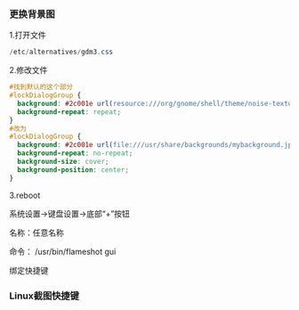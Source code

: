 ### 更换背景图

1.打开文件

```java
/etc/alternatives/gdm3.css
```

2.修改文件

```css
#找到默认的这个部分
#lockDialogGroup {
  background: #2c001e url(resource:///org/gnome/shell/theme/noise-texture.png);
  background-repeat: repeat; 
}
#改为
#lockDialogGroup {
  background: #2c001e url(file:///usr/share/backgrounds/mybackground.jpg);         
  background-repeat: no-repeat;
  background-size: cover;
  background-position: center; 
}
```

3.reboot

系统设置->键盘设置->底部“+”按钮

名称：任意名称

命令： /usr/bin/flameshot gui

绑定快捷键

### Linux截图快捷键
